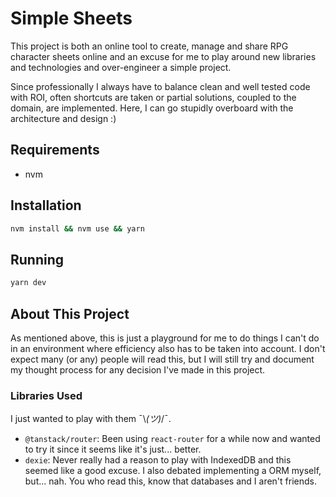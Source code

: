 Simple Sheets
===

This project is both an online tool to create, manage and
share RPG character sheets online and an excuse for me
to play around new libraries and technologies and
over-engineer a simple project.

Since professionally I always have to balance clean and well
tested code with ROI, often shortcuts are taken or partial
solutions, coupled to the domain, are implemented. Here, I can
go stupidly overboard with the architecture and design :)

## Requirements

- nvm

## Installation

```bash
nvm install && nvm use && yarn
```

## Running

```bash
yarn dev
```

## About This Project

As mentioned above, this is just a playground for me to do
things I can't do in an environment where efficiency also has
to be taken into account. I don't expect many (or any) people
will read this, but I will still try and document my thought
process for any decision I've made in this project.

### Libraries Used

I just wanted to play with them ¯\\_(ツ)_/¯.

- `@tanstack/router`: Been using `react-router` for a while now
  and wanted to try it since it seems like it's just... better.
- `dexie`: Never really had a reason to play with IndexedDB and
  this seemed like a good excuse. I also debated implementing
  a ORM myself, but... nah. You who read this, know that 
  databases and I aren't friends.
